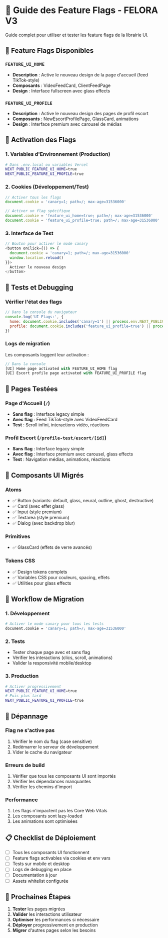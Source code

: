 # 🚀 Guide des Feature Flags - FELORA V3

Guide complet pour utiliser et tester les feature flags de la librairie UI.

## 🎯 Feature Flags Disponibles

### `FEATURE_UI_HOME`
- **Description** : Active le nouveau design de la page d'accueil (feed TikTok-style)
- **Composants** : VideoFeedCard, ClientFeedPage
- **Design** : Interface fullscreen avec glass effects

### `FEATURE_UI_PROFILE`
- **Description** : Active le nouveau design des pages de profil escort
- **Composants** : NewEscortProfilePage, GlassCard, animations
- **Design** : Interface premium avec carousel de médias

## 🔧 Activation des Flags

### 1. Variables d'Environnement (Production)
```bash
# Dans .env.local ou variables Vercel
NEXT_PUBLIC_FEATURE_UI_HOME=true
NEXT_PUBLIC_FEATURE_UI_PROFILE=true
```

### 2. Cookies (Développement/Test)
```javascript
// Activer tous les flags
document.cookie = 'canary=1; path=/; max-age=31536000'

// Activer un flag spécifique
document.cookie = 'feature_ui_home=true; path=/; max-age=31536000'
document.cookie = 'feature_ui_profile=true; path=/; max-age=31536000'
```

### 3. Interface de Test
```javascript
// Bouton pour activer le mode canary
<button onClick={() => {
  document.cookie = 'canary=1; path=/; max-age=31536000'
  window.location.reload()
}}>
  Activer le nouveau design
</button>
```

## 🧪 Tests et Debugging

### Vérifier l'état des flags
```javascript
// Dans la console du navigateur
console.log('UI Flags:', {
  home: document.cookie.includes('canary=1') || process.env.NEXT_PUBLIC_FEATURE_UI_HOME === 'true',
  profile: document.cookie.includes('feature_ui_profile=true') || process.env.NEXT_PUBLIC_FEATURE_UI_PROFILE === 'true'
})
```

### Logs de migration
Les composants loggent leur activation :
```javascript
// Dans la console
[UI] Home page activated with FEATURE_UI_HOME flag
[UI] Escort profile page activated with FEATURE_UI_PROFILE flag
```

## 📱 Pages Testées

### Page d'Accueil (`/`)
- **Sans flag** : Interface legacy simple
- **Avec flag** : Feed TikTok-style avec VideoFeedCard
- **Test** : Scroll infini, interactions vidéo, réactions

### Profil Escort (`/profile-test/escort/[id]`)
- **Sans flag** : Interface legacy simple
- **Avec flag** : Interface premium avec carousel, glass effects
- **Test** : Navigation médias, animations, réactions

## 🎨 Composants UI Migrés

### Atoms
- ✅ Button (variants: default, glass, neural, outline, ghost, destructive)
- ✅ Card (avec effet glass)
- ✅ Input (style premium)
- ✅ Textarea (style premium)
- ✅ Dialog (avec backdrop blur)

### Primitives
- ✅ GlassCard (effets de verre avancés)

### Tokens CSS
- ✅ Design tokens complets
- ✅ Variables CSS pour couleurs, spacing, effets
- ✅ Utilities pour glass effects

## 🔄 Workflow de Migration

### 1. Développement
```bash
# Activer le mode canary pour tous les tests
document.cookie = 'canary=1; path=/; max-age=31536000'
```

### 2. Tests
- Tester chaque page avec et sans flag
- Vérifier les interactions (clics, scroll, animations)
- Valider la responsivité mobile/desktop

### 3. Production
```bash
# Activer progressivement
NEXT_PUBLIC_FEATURE_UI_HOME=true
# Puis plus tard
NEXT_PUBLIC_FEATURE_UI_PROFILE=true
```

## 🐛 Dépannage

### Flag ne s'active pas
1. Vérifier le nom du flag (case sensitive)
2. Redémarrer le serveur de développement
3. Vider le cache du navigateur

### Erreurs de build
1. Vérifier que tous les composants UI sont importés
2. Vérifier les dépendances manquantes
3. Vérifier les chemins d'import

### Performance
1. Les flags n'impactent pas les Core Web Vitals
2. Les composants sont lazy-loaded
3. Les animations sont optimisées

## 📋 Checklist de Déploiement

- [ ] Tous les composants UI fonctionnent
- [ ] Feature flags activables via cookies et env vars
- [ ] Tests sur mobile et desktop
- [ ] Logs de debugging en place
- [ ] Documentation à jour
- [ ] Assets whitelist configurée

## 🚀 Prochaines Étapes

1. **Tester** les pages migrées
2. **Valider** les interactions utilisateur
3. **Optimiser** les performances si nécessaire
4. **Déployer** progressivement en production
5. **Migrer** d'autres pages selon les besoins
